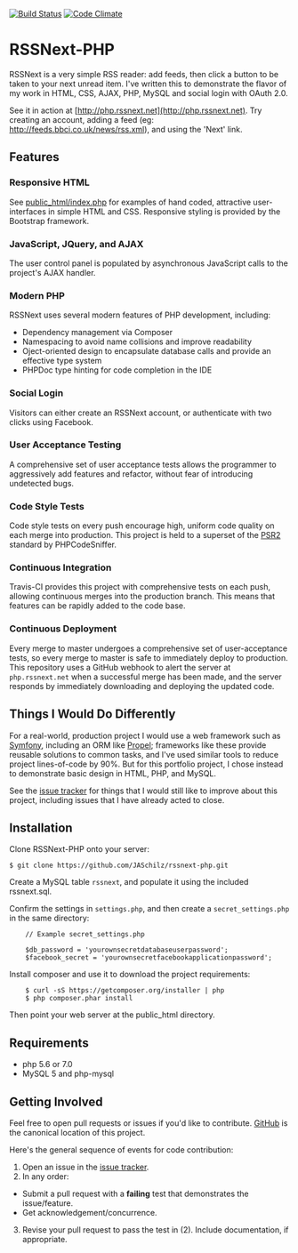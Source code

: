 [![Build Status](https://travis-ci.org/JASchilz/RSSNext-PHP.svg?branch=master)](https://travis-ci.org/JASchilz/RSSNext-PHP)
[![Code Climate](https://codeclimate.com/github/JASchilz/RSSNext-PHP/badges/gpa.svg)](https://codeclimate.com/github/JASchilz/RSSNext-PHP)


RSSNext-PHP
===========

RSSNext is a very simple RSS reader: add feeds, then click a button to be taken to your next unread item. I've written this to demonstrate the flavor of my work in HTML, CSS, AJAX, PHP, MySQL and social login with OAuth 2.0.

See it in action at [http://php.rssnext.net](http://php.rssnext.net). Try creating an account, adding a feed (eg: http://feeds.bbci.co.uk/news/rss.xml), and using the 'Next' link.

Features
--------

### Responsive HTML

See [public_html/index.php](public_html/index.php) for examples of hand coded, attractive user-interfaces in simple HTML and CSS. Responsive styling is provided by the Bootstrap framework.

### JavaScript, JQuery, and AJAX

The user control panel is populated by asynchronous JavaScript calls to the project's AJAX handler.

### Modern PHP

RSSNext uses several modern features of PHP development, including:

  * Dependency management via Composer
  * Namespacing to avoid name collisions and improve readability
  * Oject-oriented design to encapsulate database calls and provide an effective type system
  * PHPDoc type hinting for code completion in the IDE

### Social Login

Visitors can either create an RSSNext account, or authenticate with two clicks using Facebook.

### User Acceptance Testing

A comprehensive set of user acceptance tests allows the programmer to aggressively add features and refactor, without fear of introducing undetected bugs.

### Code Style Tests

Code style tests on every push encourage high, uniform code quality on each merge into production. This project is held to a superset of the [PSR2](http://www.php-fig.org/psr/psr-2/) standard by PHPCodeSniffer.

### Continuous Integration

Travis-CI provides this project with comprehensive tests on each push, allowing continuous merges into the production branch. This means that features can be rapidly added to the code base.

### Continuous Deployment

Every merge to master undergoes a comprehensive set of user-acceptance tests, so every merge to master is safe to immediately deploy to production. This repository uses a GitHub webhook to alert the server at `php.rssnext.net` when a successful merge has been made, and the server responds by immediately downloading and deploying the updated code.


Things I Would Do Differently
-----------------------------

For a real-world, production project I would use a web framework such as [Symfony](https://symfony.com/), including an ORM like [Propel](http://propelorm.org/); frameworks like these provide reusable solutions to common tasks, and I've used similar tools to reduce project lines-of-code by 90%. But for this portfolio project, I chose instead to demonstrate basic design in HTML, PHP, and MySQL.

See the [issue tracker](https://github.com/UWEnrollmentManagement/Framework/issues/) for things that I would still like to improve about this project, including issues that I have already acted to close.

Installation
------------

Clone RSSNext-PHP onto your server:

    $ git clone https://github.com/JASchilz/rssnext-php.git
    
Create a MySQL table `rssnext`, and populate it using the included rssnext.sql.

Confirm the settings in `settings.php`, and then create a `secret_settings.php` in the same directory:

```
    // Example secret_settings.php
    
    $db_password = 'yourownsecretdatabaseuserpassword';
    $facebook_secret = 'yourownsecretfacebookapplicationpassword';
```
    
Install composer and use it to download the project requirements:

```
    $ curl -sS https://getcomposer.org/installer | php
    $ php composer.phar install
```

Then point your web server at the public_html directory.


Requirements
------------

* php 5.6 or 7.0
* MySQL 5 and php-mysql


Getting Involved
----------------

Feel free to open pull requests or issues if you'd like to contribute. [GitHub](https://github.com/JASchilz/RSSNext-PHP) is the canonical location of this project.

Here's the general sequence of events for code contribution:

1. Open an issue in the [issue tracker](https://github.com/JASchilz/RSSNext-PHP/issues/).
2. In any order:
  * Submit a pull request with a **failing** test that demonstrates the issue/feature.
  * Get acknowledgement/concurrence.
3. Revise your pull request to pass the test in (2). Include documentation, if appropriate.
